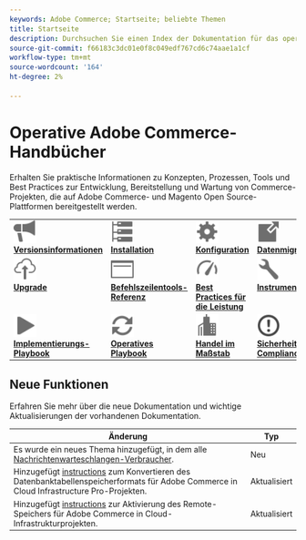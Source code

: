 ```yaml
---
keywords: Adobe Commerce; Startseite; beliebte Themen
title: Startseite
description: Durchsuchen Sie einen Index der Dokumentation für das operationelle Adobe Commerce-Produkt.
source-git-commit: f66183c3dc01e0f8c049edf767cd6c74aae1a1cf
workflow-type: tm+mt
source-wordcount: '164'
ht-degree: 2%

---
```



# Operative Adobe Commerce-Handbücher

Erhalten Sie praktische Informationen zu Konzepten, Prozessen, Tools und Best Practices zur Entwicklung, Bereitstellung und Wartung von Commerce-Projekten, die auf Adobe Commerce- und Magento Open Source-Plattformen bereitgestellt werden.

<table>
<tr>
  <td valign="top">
    <a href="https://experienceleague.adobe.com/docs/commerce-operations/release/versions.html">
      <img alt="Versionsinformationen" src="../assets/icons/promote.svg" width="40" height="40"/>
    </a>
    <div>
      <a href="https://experienceleague.adobe.com/docs/commerce-operations/release/versions.html"><strong>Versionsinformationen</strong></a>
    </div>
  </td>
  <td valign="top">
    <a href="../installation/overview.md">
      <img alt="Installation" src="../assets/icons/servers.svg" width="40" height="40"/>
    </a>
    <div>
      <a href="../installation/overview.md"><strong>Installation</strong></a>
    </div>
  </td>
  <td valign="top">
    <a href="../configuration/overview.md">
      <img alt="Konfiguration" src="../assets/icons/settings.svg" width="40" height="40"/>
    </a>
    <div>
      <a href="../configuration/overview.md"><strong>Konfiguration</strong></a>
    </div>
  </td>
  <td valign="top">
    <a href="../tools/data-migration-tool/how-migration-works.md">
      <img alt="Datenmigration" src="../assets/icons/move-to.svg" width="40" height="40"/>
    </a>
    <div>
      <a href="../tools/data-migration-tool/how-migration-works.md"><strong>Datenmigration</strong></a>
    </div>
  </td>
</tr>
<tr>
  <td valign="top">
    <a href="../upgrade/overview.md">
      <img alt="Upgrade" src="../assets/icons/upload-cloud.svg" width="40" height="40"/>
    </a>
    <div>
      <a href="../upgrade/overview.md"><strong>Upgrade</strong></a>
    </div>
  </td>
  <td valign="top">
    <a href="https://experienceleague.adobe.com/docs/commerce-operations/reference/commerce.html">
       <img alt="Referenz zu Befehlszeilen-Tools" src="../assets/icons/page-rule.svg" width="40" height="40"/>
    </a>
    <div>
      <a href="https://experienceleague.adobe.com/docs/commerce-operations/reference/commerce.html"><strong>Befehlszeilentools-Referenz</strong></a>
    </div>
  </td>
  <td valign="top">
    <a href="../performance/overview.md">
       <img alt="Leistung" src="../assets/icons/gauge.svg" width="40" height="40"/>
    </a>
    <div>
      <a href="../performance/overview.md"><strong>Best Practices für die Leistung</strong></a>
    </div>
  </td>
  <td valign="top">
    <a href="../tools/overview.md">
       <img alt="Instrumente" src="../assets/icons/wrench.svg" width="40" height="40"/>
    </a>
    <div>
      <a href="../tools/overview.md"><strong>Instrumente</strong></a>
    </div>
  </td>
</tr>
<tr>
  <td valign="top">
    <a href="../implementation-playbook/overview.md">
      <img alt="Implementierung" src="../assets/icons/play.svg" width="40" height="40"/>
    </a>
    <div>
      <a href="../implementation-playbook/overview.md"><strong>Implementierungs-Playbook</strong></a>
    </div>
  </td>
  <td valign="top">
    <a href="../operational-playbook/overview.md">
       <img alt="Aktivitäten" src="../assets/icons/refresh.svg" width="40" height="40"/>
    </a>
    <div>
      <a href="../operational-playbook/overview.md"><strong>Operatives Playbook</strong></a>
    </div>
  </td>
  <td valign="top">
    <a href="../operational-playbook/overview.md">
       <img alt="Unternehmen" src="../assets/icons/enterprise.svg" width="40" height="40"/>
    </a>
    <div>
      <a href="../commerce-at-scale/overview.md"><strong>Handel im Maßstab</strong></a>
    </div>
  </td>
  <td valign="top">
    <a href="../security-and-compliance/overview.md">
       <img alt="Unternehmen" src="../assets/icons/alert-circle.svg" width="40" height="40"/>
    </a>
    <div>
      <a href="../security-and-compliance/overview.md"><strong>Sicherheit und Compliance</strong></a>
    </div>
  </td>
</tr>
</table>

## Neue Funktionen

Erfahren Sie mehr über die neue Dokumentation und wichtige Aktualisierungen der vorhandenen Dokumentation.

| Änderung | Typ |
|---------------------------------------------------------------------------------------------------------------------------------------------------------------------------------------------------------------------------------|---------|
| Es wurde ein neues Thema hinzugefügt, in dem alle [Nachrichtenwarteschlangen-Verbraucher](../configuration/queues/consumers.md). | Neu |
| Hinzugefügt [instructions](../implementation-playbook/best-practices/maintenance/commerce-235-upgrade-prerequisites-mariadb.md) zum Konvertieren des Datenbanktabellenspeicherformats für Adobe Commerce in Cloud Infrastructure Pro-Projekten. | Aktualisiert |
| Hinzugefügt [instructions](../configuration/remote-storage/cloud-support.md) zur Aktivierung des Remote-Speichers für Adobe Commerce in Cloud-Infrastrukturprojekten. | Aktualisiert |
